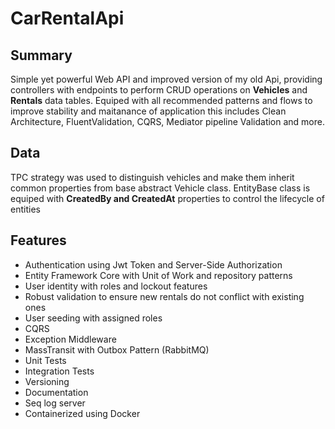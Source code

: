 # CarRentalApi

## Summary
Simple yet powerful Web API and improved version of my old Api, providing controllers with endpoints to perform CRUD operations on __Vehicles__ and __Rentals__ data tables. Equiped with all recommended patterns and flows to improve stability and maitanance of application this includes Clean Architecture, FluentValidation, CQRS, Mediator pipeline Validation and more.

## Data
TPC strategy was used to distinguish vehicles and make them inherit common properties from base abstract Vehicle class.
EntityBase class is equiped with **CreatedBy and CreatedAt** properties to control the lifecycle of entities

## Features
* Authentication using Jwt Token and Server-Side Authorization
* Entity Framework Core with Unit of Work and repository patterns
* User identity with roles and lockout features <!-- /PasswordChange/EmailChange) -->
* Robust validation to ensure new rentals do not conflict with existing ones
* User seeding with assigned roles
* CQRS
* Exception Middleware
* MassTransit with Outbox Pattern (RabbitMQ)
* Unit Tests
* Integration Tests
* Versioning
* Documentation
* Seq log server
* Containerized using Docker
